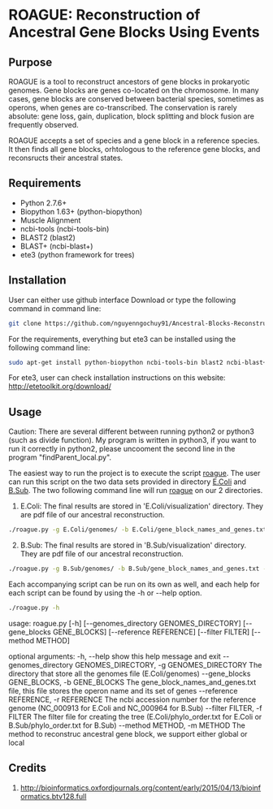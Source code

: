 # ROAGUE: **R**econstruction **o**f **A**ncestral **G**ene Blocks **U**sing **E**vents
## Purpose

ROAGUE is a tool to reconstruct ancestors of gene blocks in prokaryotic genomes. Gene blocks are genes co-located on the chromosome. In many cases, gene blocks are
conserved between bacterial species, sometimes as operons, when genes are co-transcribed. The conservation is rarely absolute: gene loss, gain, duplication, block
splitting and block fusion are frequently observed. 

ROAGUE accepts a set of species and a gene block in a reference species. It then finds all gene blocks, orhtologous to the reference gene blocks, and reconsructs their
ancestral states.

## Requirements
* Python 2.7.6+
* Biopython 1.63+ (python-biopython)
* Muscle Alignment
* ncbi-tools (ncbi-tools-bin)
* BLAST2 (blast2)
* BLAST+ (ncbi-blast+)
* ete3 (python framework for trees)

## Installation
User can either use github interface Download or type the following command in command line:
```bash
git clone https://github.com/nguyenngochuy91/Ancestral-Blocks-Reconstruction
```
For the requirements, everything but ete3 can be installed using the following command line:
```bash
sudo apt-get install python-biopython ncbi-tools-bin blast2 ncbi-blast+ muscle
```

For ete3, user can check installation instructions on this website: http://etetoolkit.org/download/

## Usage

Caution:
There are several different between running python2 or python3 (such as divide function). My program is written in python3, if you want to run it correctly in python2, please uncooment the second line in the program "findParent_local.py".

The easiest way to run the project is to execute the script [roague](https://github.com/nguyenngochuy91/Ancestral-Blocks-Reconstruction/blob/master/roague.py). The user can run this script on the two data sets provided in directory [E.Coli](https://github.com/nguyenngochuy91/Ancestral-Blocks-Reconstruction/tree/master/E.Coli) and [B.Sub](https://github.com/nguyenngochuy91/Ancestral-Blocks-Reconstruction/tree/master/B.Sub). The two following command line will run [roague](https://github.com/nguyenngochuy91/Ancestral-Blocks-Reconstruction/blob/master/roague.py) on our 2 directories.
1. E.Coli: The final results are stored in 'E.Coli/visualization' directory. They are pdf file of our ancestral reconstruction.
```bash
./roague.py -g E.Coli/genomes/ -b E.Coli/gene_block_names_and_genes.txt -r NC_000913 -f E.Coli/phylo_order.txt -m global
```
2. B.Sub: The final results are stored in 'B.Sub/visualization' directory. They are pdf file of our ancestral reconstruction.
```bash
./roague.py -g B.Sub/genomes/ -b B.Sub/gene_block_names_and_genes.txt -r NC_000964 -f B.Sub/phylo_order.txt -m global
```

Each accompanying script can be run on its own as well, and each help for each script can be found by
using the -h or --help option.

```bash
./roague.py -h
```

usage: roague.py [-h] [--genomes_directory GENOMES_DIRECTORY]
                 [--gene_blocks GENE_BLOCKS] [--reference REFERENCE]
                 [--filter FILTER] [--method METHOD]

optional arguments:
  -h, --help            show this help message and exit
  --genomes_directory GENOMES_DIRECTORY, -g GENOMES_DIRECTORY
                        The directory that store all the genomes file
                        (E.Coli/genomes)
  --gene_blocks GENE_BLOCKS, -b GENE_BLOCKS
                        The gene_block_names_and_genes.txt file, this file
                        stores the operon name and its set of genes
  --reference REFERENCE, -r REFERENCE
                        The ncbi accession number for the reference genome
                        (NC_000913 for E.Coli and NC_000964 for B.Sub)
  --filter FILTER, -f FILTER
                        The filter file for creating the tree
                        (E.Coli/phylo_order.txt for E.Coli or
                        B.Sub/phylo_order.txt for B.Sub)
  --method METHOD, -m METHOD
                        The method to reconstruc ancestral gene block, we
                        support either global or local

## Credits
1. http://bioinformatics.oxfordjournals.org/content/early/2015/04/13/bioinformatics.btv128.full 



